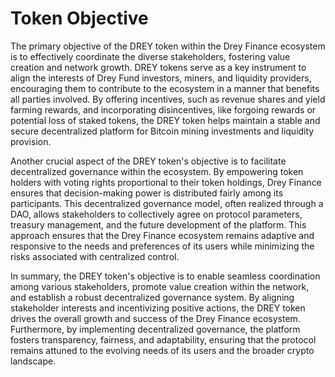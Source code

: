 # Token Objective

The primary objective of the DREY token within the Drey Finance ecosystem is to effectively coordinate the diverse stakeholders, fostering value creation and network growth. DREY tokens serve as a key instrument to align the interests of Drey Fund investors, miners, and liquidity providers, encouraging them to contribute to the ecosystem in a manner that benefits all parties involved. By offering incentives, such as revenue shares and yield farming rewards, and incorporating disincentives, like forgoing rewards or potential loss of staked tokens, the DREY token helps maintain a stable and secure decentralized platform for Bitcoin mining investments and liquidity provision.

Another crucial aspect of the DREY token's objective is to facilitate decentralized governance within the ecosystem. By empowering token holders with voting rights proportional to their token holdings, Drey Finance ensures that decision-making power is distributed fairly among its participants. This decentralized governance model, often realized through a DAO, allows stakeholders to collectively agree on protocol parameters, treasury management, and the future development of the platform. This approach ensures that the Drey Finance ecosystem remains adaptive and responsive to the needs and preferences of its users while minimizing the risks associated with centralized control.

In summary, the DREY token's objective is to enable seamless coordination among various stakeholders, promote value creation within the network, and establish a robust decentralized governance system. By aligning stakeholder interests and incentivizing positive actions, the DREY token drives the overall growth and success of the Drey Finance ecosystem. Furthermore, by implementing decentralized governance, the platform fosters transparency, fairness, and adaptability, ensuring that the protocol remains attuned to the evolving needs of its users and the broader crypto landscape.
